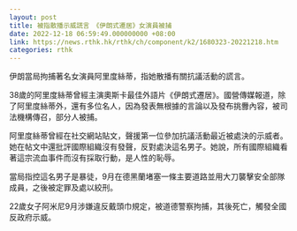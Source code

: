 ```yaml
---
layout: post
title: 被指散播示威謊言　《伊朗式遷居》女演員被捕
date: 2022-12-18 06:59:49.000000000 +08:00
link: https://news.rthk.hk/rthk/ch/component/k2/1680323-20221218.htm
categories: rthk
---
```


伊朗當局拘捕著名女演員阿里度絲蒂，指她散播有關抗議活動的謊言。

38歲的阿里度絲蒂曾經主演奧斯卡最佳外語片《伊朗式遷居》。國營傳媒報道，除了阿里度絲蒂外，還有多位名人，因為發表無根據的言論以及發布挑釁內容，被司法機構傳召，部分人被捕。

阿里度絲蒂曾經在社交網站貼文，聲援第一位參加抗議活動最近被處決的示威者。她在帖文中還批評國際組織沒有發聲，反對處決這名男子。她說，所有國際組織看著這宗流血事件而沒有採取行動，是人性的恥辱。

當局指控這名男子是暴徒，9月在德黑蘭堵塞一條主要道路並用大刀襲擊安全部隊成員，之後被定罪及處以絞刑。

22歲女子阿米尼9月涉嫌違反戴頭巾規定，被道德警察拘捕，其後死亡，觸發全國反政府示威。
